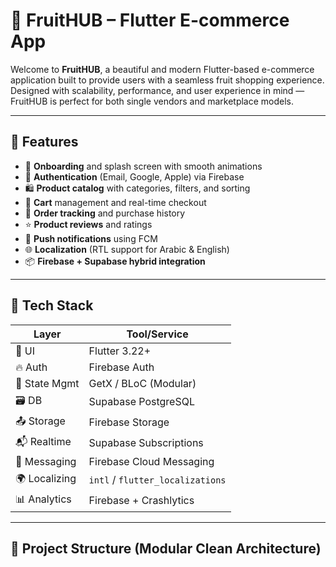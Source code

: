 # 🍓 FruitHUB – Flutter E-commerce App

Welcome to **FruitHUB**, a beautiful and modern Flutter-based e-commerce application built to provide users with a seamless fruit shopping experience. Designed with scalability, performance, and user experience in mind — FruitHUB is perfect for both single vendors and marketplace models.

---

## 🚀 Features

- 🧭 **Onboarding** and splash screen with smooth animations  
- 🔐 **Authentication** (Email, Google, Apple) via Firebase  
- 🛍️ **Product catalog** with categories, filters, and sorting  
- 🛒 **Cart** management and real-time checkout  
- 🧾 **Order tracking** and purchase history  
- ⭐ **Product reviews** and ratings  
- 🔔 **Push notifications** using FCM  
- 🌐 **Localization** (RTL support for Arabic & English)  
- 📦 **Firebase + Supabase hybrid integration**

---

## 🔧 Tech Stack

| Layer         | Tool/Service            |
|---------------|-------------------------|
| 💙 UI         | Flutter 3.22+           |
| 🔥 Auth       | Firebase Auth           |
| 🧠 State Mgmt | GetX / BLoC (Modular)   |
| 🗃 DB         | Supabase PostgreSQL     |
| 📤 Storage    | Firebase Storage        |
| 📬 Realtime   | Supabase Subscriptions  |
| 📲 Messaging  | Firebase Cloud Messaging|
| 🌍 Localizing | `intl` / `flutter_localizations` |
| 📊 Analytics  | Firebase + Crashlytics  |

---

## 🧱 Project Structure (Modular Clean Architecture)


